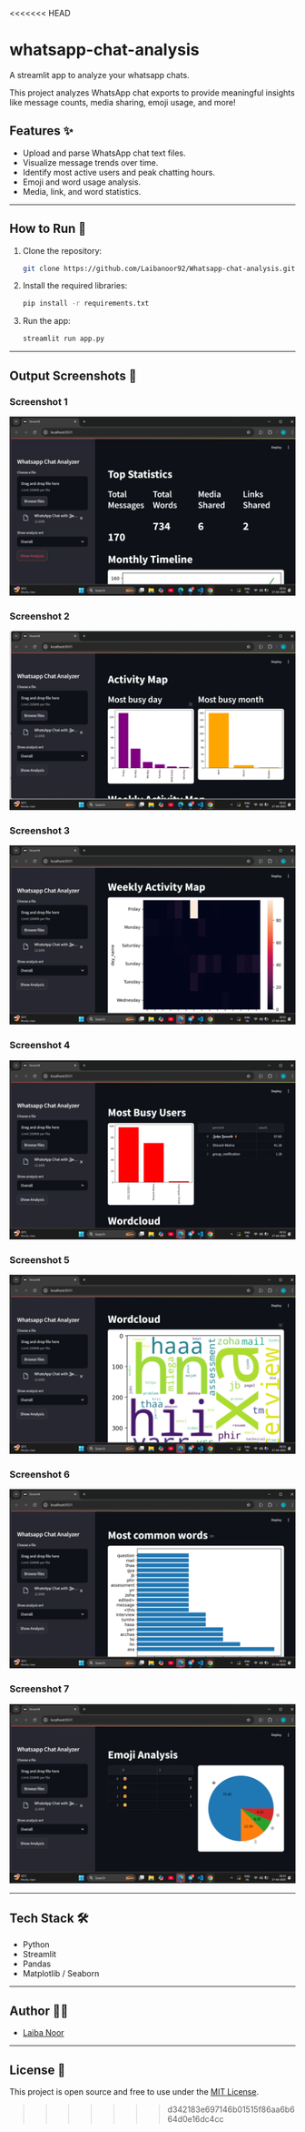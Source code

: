 <<<<<<< HEAD
# whatsapp-chat-analysis
A streamlit app to analyze your whatsapp chats.

This project analyzes WhatsApp chat exports to provide meaningful insights like message counts, media sharing, emoji usage, and more!

## Features ✨
- Upload and parse WhatsApp chat text files.
- Visualize message trends over time.
- Identify most active users and peak chatting hours.
- Emoji and word usage analysis.
- Media, link, and word statistics.

---

## How to Run 🚀
1. Clone the repository:
   ```bash
   git clone https://github.com/Laibanoor92/Whatsapp-chat-analysis.git
   ```
2. Install the required libraries:
   ```bash
   pip install -r requirements.txt
   ```
3. Run the app:
   ```bash
   streamlit run app.py
   ```

---

## Output Screenshots 📸

### Screenshot 1
![Output 1](screenshots/output1.jpeg)

### Screenshot 2
![Output 2](screenshots/output2.jpeg)

### Screenshot 3
![Output 3](screenshots/output3.jpeg)

### Screenshot 4
![Output 3](screenshots/output4.jpeg)

### Screenshot 5
![Output 3](screenshots/output5.jpeg)

### Screenshot 6
![Output 3](screenshots/output6.jpeg)

### Screenshot 7
![Output 3](screenshots/output7.jpeg)

---

## Tech Stack 🛠
- Python
- Streamlit
- Pandas
- Matplotlib / Seaborn

---

## Author 👩‍💻
- [Laiba Noor](https://github.com/Laibanoor92)

---

## License 📄
This project is open source and free to use under the [MIT License](LICENSE).
>>>>>>> d342183e697146b01515f86aa6b664d0e16dc4cc
